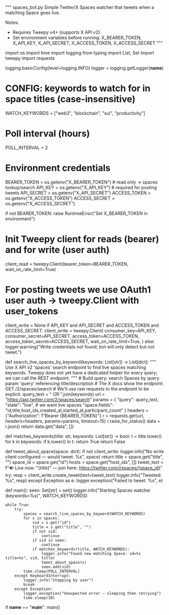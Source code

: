 """
spaces_bot.py
Simple Twitter/X Spaces watcher that tweets when a matching Space goes live.

Notes:
- Requires Tweepy v4+ (supports X API v2).
- Set environment variables before running:
    X_BEARER_TOKEN, X_API_KEY, X_API_SECRET, X_ACCESS_TOKEN, X_ACCESS_SECRET
"""

import os
import time
import logging
from typing import List, Set
import tweepy
import requests

logging.basicConfig(level=logging.INFO)
logger = logging.getLogger(__name__)

# CONFIG: keywords to watch for in space titles (case-insensitive)
WATCH_KEYWORDS = ["web3", "blockchain", "sui", "productivity"]

# Poll interval (hours)
POLL_INTERVAL = 2

# Environment credentials
BEARER_TOKEN = os.getenv("X_BEARER_TOKEN")  # read only -> spaces lookup/search
API_KEY = os.getenv("X_API_KEY")            # required for posting tweets
API_SECRET = os.getenv("X_API_SECRET")
ACCESS_TOKEN = os.getenv("X_ACCESS_TOKEN")
ACCESS_SECRET = os.getenv("X_ACCESS_SECRET")

if not BEARER_TOKEN:
    raise RuntimeError("Set X_BEARER_TOKEN in environment")

# Init Tweepy client for reads (bearer) and for write (user auth)
client_read = tweepy.Client(bearer_token=BEARER_TOKEN, wait_on_rate_limit=True)

# For posting tweets we use OAuth1 user auth -> tweepy.Client with user_tokens
client_write = None
if API_KEY and API_SECRET and ACCESS_TOKEN and ACCESS_SECRET:
    client_write = tweepy.Client(
        consumer_key=API_KEY,
        consumer_secret=API_SECRET,
        access_token=ACCESS_TOKEN,
        access_token_secret=ACCESS_SECRET,
        wait_on_rate_limit=True,
    )
else:
    logger.warning("Write credentials not found; bot will only detect but not tweet.")

def search_live_spaces_by_keyword(keywords: List[str]) -> List[dict]:
    """
    Use X API v2 'spaces' search endpoint to find live spaces matching keywords.
    Tweepy does not yet have a dedicated helper for every query; we can call the REST endpoint.
    """
    # Build query: search Spaces by query param 'query' referencing title/description
    # The X docs show the endpoint: GET /2/spaces/search
    # We'll use raw requests to the endpoint to be explicit.
    query_text = " OR ".join(keywords)
    url = "https://api.twitter.com/2/spaces/search"
    params = {
        "query": query_text,
        "state": "live",  # we want live spaces
        "space.fields": "id,title,host_ids,created_at,started_at,participant_count"
    }
    headers = {"Authorization": f"Bearer {BEARER_TOKEN}"}
    r = requests.get(url, headers=headers, params=params, timeout=15)
    r.raise_for_status()
    data = r.json()
    return data.get("data", [])

def matches_keywords(title: str, keywords: List[str]) -> bool:
    t = title.lower()
    for k in keywords:
        if k.lower() in t:
            return True
    return False

def tweet_about_space(space: dict):
    if not client_write:
        logger.info("No write client configured — would tweet: %s", space)
        return
    title = space.get("title", "<no-title>")
    space_id = space.get("id")
    hosts = space.get("host_ids", [])
    tweet_text = f"🔊 Live now: \"{title}\" — join here: https://twitter.com/i/spaces/{space_id}"
    try:
        resp = client_write.create_tweet(text=tweet_text)
        logger.info("Tweeted: %s", resp)
    except Exception as e:
        logger.exception("Failed to tweet: %s", e)

def main():
    seen: Set[str] = set()
    logger.info("Starting Spaces watcher (keywords=%s)", WATCH_KEYWORDS)

    while True:
        try:
            spaces = search_live_spaces_by_keyword(WATCH_KEYWORDS)
            for s in spaces:
                sid = s.get("id")
                title = s.get("title", "")
                if not sid:
                    continue
                if sid in seen:
                    continue
                if matches_keywords(title, WATCH_KEYWORDS):
                    logger.info("Found new matching Space: id=%s title=%s", sid, title)
                    tweet_about_space(s)
                    seen.add(sid)
            time.sleep(POLL_INTERVAL)
        except KeyboardInterrupt:
            logger.info("Stopping by user")
            break
        except Exception:
            logger.exception("Unexpected error — sleeping then retrying")
            time.sleep(30)

if __name__ == "__main__":
    main()